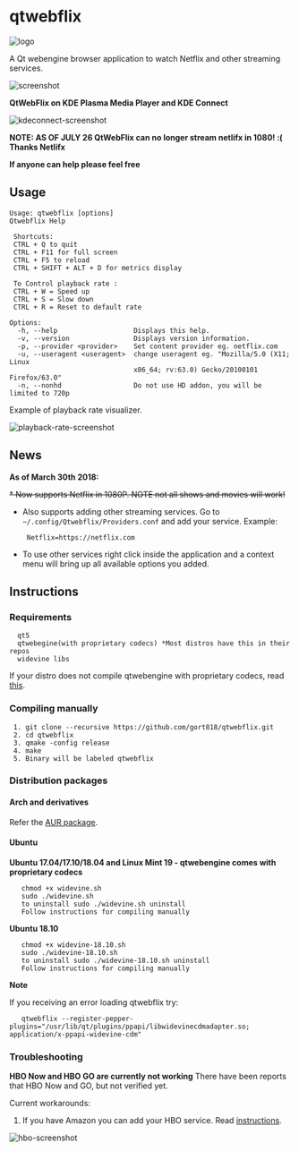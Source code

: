 # qtwebflix 

![logo](https://user-images.githubusercontent.com/8083855/50625087-08698480-0f3f-11e9-88a3-5c65a4ed9e4b.png)

A Qt webengine browser application to watch Netflix and other streaming services.

![screenshot](https://i.imgur.com/jrc7vV9.jpg) 

 **QtWebFlix on KDE Plasma Media Player and KDE Connect**
 
![kdeconnect-screenshot](https://i.imgur.com/m0NMzOK.png)

**NOTE: AS OF JULY 26 QtWebFlix can no longer stream netlifx in 1080! :( Thanks Netlifx**

**If anyone can help please feel free**

## Usage

```
Usage: qtwebflix [options]
Qtwebflix Help

 Shortcuts:
 CTRL + Q to quit
 CTRL + F11 for full screen
 CTRL + F5 to reload
 CTRL + SHIFT + ALT + D for metrics display

 To Control playback rate :
 CTRL + W = Speed up 
 CTRL + S = Slow down 
 CTRL + R = Reset to default rate

Options:
  -h, --help                   Displays this help.
  -v, --version                Displays version information.
  -p, --provider <provider>    Set content provider eg. netflix.com
  -u, --useragent <useragent>  change useragent eg. "Mozilla/5.0 (X11; Linux
                               x86_64; rv:63.0) Gecko/20100101 Firefox/63.0"
  -n, --nonhd                  Do not use HD addon, you will be limited to 720p
```

Example of playback rate visualizer.

![playback-rate-screenshot](https://i.imgur.com/B26CloV.png)

## News

**As of March 30th 2018:**

~~* Now supports Netflix in 1080P. NOTE not all shows and movies will work!~~
* Also supports adding other streaming services. Go to `~/.config/Qtwebflix/Providers.conf` and add your service. Example:
       
       Netflix=https://netflix.com

* To use other services right click inside the application and a context menu will bring up all available options you added.

## Instructions

### Requirements 
```
  qt5
  qtwebegine(with proprietary codecs) *Most distros have this in their repos
  widevine libs
```

If your distro does not compile qtwebengine with proprietary codecs, read [this](http://blog.qt.io/blog/2016/06/03/netflix-qt-webengine-5-7/).

### Compiling manually
 ```
  1. git clone --recursive https://github.com/gort818/qtwebflix.git
  2. cd qtwebflix
  3. qmake -config release
  4. make
  5. Binary will be labeled qtwebflix
```

### Distribution packages

#### Arch and derivatives

   Refer the [AUR package](https://aur.archlinux.org/packages/qtwebflix-git/).
   
#### Ubuntu
       
**Ubuntu 17.04/17.10/18.04 and Linux Mint 19 - qtwebengine comes with proprietary codecs**

       chmod +x widevine.sh
       sudo ./widevine.sh
       to uninstall sudo ./widevine.sh uninstall
       Follow instructions for compiling manually
       
**Ubuntu 18.10**
 
       chmod +x widevine-18.10.sh
       sudo ./widevine-18.10.sh
       to uninstall sudo ./widevine-18.10.sh uninstall      
       Follow instructions for compiling manually
       
**Note**

If you receiving an error loading qtwebflix try:

       qtwebflix --register-pepper-plugins="/usr/lib/qt/plugins/ppapi/libwidevinecdmadapter.so; application/x-ppapi-widevine-cdm"
    
### Troubleshooting 
   
**HBO Now and HBO GO are currently not working**
There have been reports that HBO Now and GO, but not verified yet.

Current workarounds:
 
 1. If you have Amazon you can add your HBO service. Read [instructions](https://help.hbogo.com/hc/en-us/articles/204872107-Watching-HBO-on-Amazon-Prime-Video-Channels).

![hbo-screenshot](https://i.imgur.com/8f7lsED.png)
